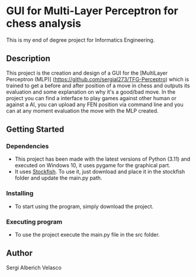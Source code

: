 # GUI for Multi-Layer Perceptron for chess analysis

This is my end of degree project for Informatics Engineering.

## Description

This project is the creation and design of a GUI for the [MultiLayer Perceptron (MLP)] (https://github.com/sergial273/TFG-Perceptro) which is trained to get a before and after position of a move in chess and outputs its evaluation and some explanation on why it's a good/bad move.
In the project you can find a interface to play games against other human or against a AI, you can upload any FEN position via command line and you can at any moment evaluation the move with the MLP created.

## Getting Started

### Dependencies

* This project has been made with the latest versions of Python (3.11) and executed on Windows 10, it uses pygame for the graphical part.
* It uses [Stockfish](https://github.com/official-stockfish/Stockfish). To use it, just download and place it in the stockfish folder and update the main.py path.

### Installing

* To start using the program, simply download the project.

### Executing program

* To use the project execute the main.py file in the src folder.

## Author

Sergi Alberich Velasco